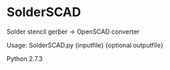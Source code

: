 SolderSCAD
==========

Solder stencil gerber -> OpenSCAD converter

Usage: SolderSCAD.py {inputfile} {optional outputfile}

Python 2.7.3
